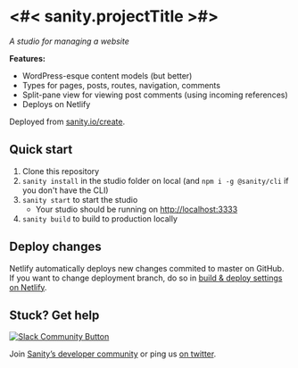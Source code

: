 # <#< sanity.projectTitle >#>

_A studio for managing a website_

**Features:**

- WordPress-esque content models (but better)
- Types for pages, posts, routes, navigation, comments
- Split-pane view for viewing post comments (using incoming references)
- Deploys on Netlify

Deployed from [sanity.io/create](https://www.sanity.io/create/?template=sanity-io%2Fsanity-template-website-studio).

## Quick start

1. Clone this repository
2. `sanity install` in the studio folder on local (and `npm i -g @sanity/cli` if you don't have the CLI)
3. `sanity start` to start the studio
   - Your studio should be running on [http://localhost:3333](http://localhost:3333)
4. `sanity build` to build to production locally

## Deploy changes

Netlify automatically deploys new changes commited to master on GitHub. If you want to change deployment branch, do so in [build & deploy settings on Netlify](https://www.netlify.com/docs/continuous-deployment/#branches-deploys).

## Stuck? Get help

[![Slack Community Button](https://slack.sanity.io/badge.svg)](https://slack.sanity.io/)

Join [Sanity’s developer community](https://slack.sanity.io) or ping us [on twitter](https://twitter.com/sanity_io).
